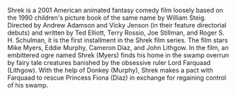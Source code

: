 Shrek is a 2001 American animated fantasy comedy film loosely based on the 1990 children's picture book of the same name by William Steig. 
Directed by Andrew Adamson and Vicky Jenson (in their feature directorial debuts) and written by Ted Elliott, Terry Rossio, Joe Stillman, 
and Roger S. H. Schulman, it is the first installment in the Shrek film series. The film stars Mike Myers, Eddie Murphy, Cameron Diaz, and 
John Lithgow. In the film, an embittered ogre named Shrek (Myers) finds his home in the swamp overrun by fairy tale creatures banished by 
the obsessive ruler Lord Farquaad (Lithgow). With the help of Donkey (Murphy), Shrek makes a pact with Farquaad to rescue Princess Fiona 
(Diaz) in exchange for regaining control of his swamp.
